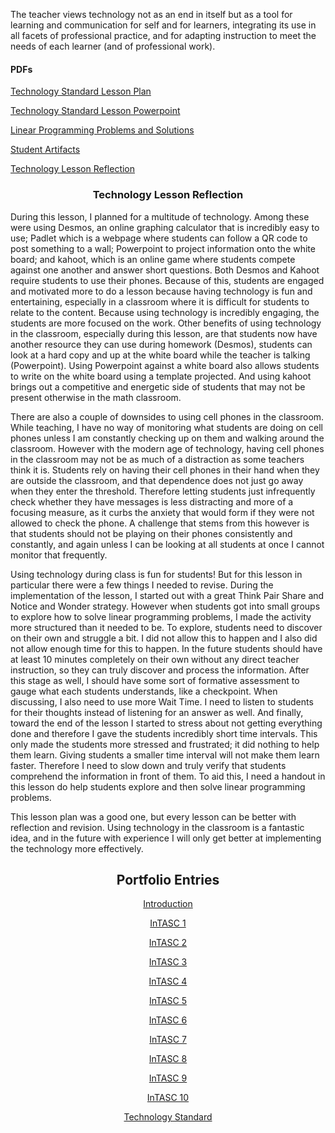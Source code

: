 <p>The teacher views technology not as an end in itself but as a tool for learning and communication for self and for learners, integrating its use in all facets of professional practice, and for adapting instruction to meet the needs of each learner (and of professional work).</p>
<h4>PDFs</h4>
<p><a href="Revised%20lesson%20plan.pdf">Technology Standard Lesson Plan</a></p>
<p><a href="Linear%20programming%20powerpoint.pdf">Technology Standard Lesson Powerpoint</a></p>
<p><a href="Problems%20for%20linear%20programming%20lesson.pdf">Linear Programming Problems and Solutions</a></p>
<p><a href="https://padlet.com/ectcollege/5dvpxrtu2c0i">Student Artifacts</a></p>
<p><a href="Reflection%20COE.pdf">Technology Lesson Reflection</a></p>

<h3 align="center">Technology Lesson Reflection</h3>
<p>During this lesson, I planned for a multitude of technology. Among these were using Desmos, an online graphing calculator that is incredibly easy to use; Padlet which is a webpage where students can follow a QR code to post something to a wall; Powerpoint to project information onto the white board; and kahoot, which is an online game where students compete against one another and answer short questions. Both Desmos and Kahoot require students to use their phones. Because of this, students are engaged and motivated more to do a lesson because having technology is fun and entertaining, especially in a classroom where it is difficult for students to relate to the content. Because using technology is incredibly engaging, the students are more focused on the work. Other benefits of using technology in the classroom, especially during this lesson, are that students now have another resource they can use during homework (Desmos), students can look at a hard copy and up at the white board while the teacher is talking (Powerpoint). Using Powerpoint against a white board also allows students to write on the white board using a template projected. And using kahoot brings out a competitive and energetic side of students that may not be present otherwise in the math classroom. </p>
<p>There are also a couple of downsides to using cell phones in the classroom. While teaching, I have no way of monitoring what students are doing on cell phones unless I am constantly checking up on them and walking around the classroom. However with the modern age of technology, having cell phones in the classroom may not be as much of a distraction as some teachers think it is. Students rely on having their cell phones in their hand when they are outside the classroom, and that dependence does not just go away when they enter the threshold. Therefore letting students just infrequently check whether they have messages is less distracting and more of a focusing measure, as it curbs the anxiety that would form if they were not allowed to check the phone. A challenge that stems from this however is that students should not be playing on their phones consistently and constantly, and again unless I can be looking at all students at once I cannot monitor that frequently. </p>
<p>Using technology during class is fun for students! But for this lesson in particular there were a few things I needed to revise. During the implementation of the lesson, I started out with a great Think Pair Share and Notice and Wonder strategy. However when students got into small groups to explore how to solve linear programming problems, I made the activity more structured than it needed to be. To explore, students need to discover on their own and struggle a bit. I did not allow this to happen and I also did not allow enough time for this to happen. In the future students should have at least 10 minutes completely on their own without any direct teacher instruction, so they can truly discover and process the information. After this stage as well, I should have some sort of formative assessment to gauge what each students understands, like a checkpoint. When discussing, I also need to use more Wait Time. I need to listen to students for their thoughts instead of listening for an answer as well. And finally, toward the end of the lesson I started to stress about not getting everything done and therefore I gave the students incredibly short time intervals. This only made the students more stressed and frustrated; it did nothing to help them learn. Giving students a smaller time interval will not make them learn faster. Therefore I need to slow down and truly verify that students comprehend the information in front of them. To aid this, I need a handout in this lesson do help students explore and then solve linear programming problems. </p>
<p>This lesson plan was a good one, but every lesson can be better with reflection and revision. Using technology in the classroom is a fantastic idea, and in the future with experience I will only get better at implementing the technology more effectively. </p>


<h2 align="center">Portfolio Entries</h2>
<p align="center"><a href="https://etrumble.github.io/Emily-Trumble-Portfolio/">Introduction</a></p>
<p align="center"><a href="https://etrumble.github.io/InTASC_1/">InTASC 1</a></p>
<p align="center"><a href="https://etrumble.github.io/InTASC_2/">InTASC 2</a></p>
<p align="center"><a href="https://etrumble.github.io/InTASC_3/">InTASC 3</a></p>
<p align="center"><a href="https://etrumble.github.io/InTASC_4/">InTASC 4</a></p>
<p align="center"><a href="https://etrumble.github.io/InTASC_5/">InTASC 5</a></p>
<p align="center"><a href="https://etrumble.github.io/InTASC_6/">InTASC 6</a></p>
<p align="center"><a href="https://etrumble.github.io/InTASC_7/">InTASC 7</a></p>
<p align="center"><a href="https://etrumble.github.io/InTASC_8/">InTASC 8</a></p>
<p align="center"><a href="https://etrumble.github.io/InTASC_9/">InTASC 9</a></p>
<p align="center"><a href="https://etrumble.github.io/InTASC_10/">InTASC 10</a></p>
<p align="center"><a href="https://etrumble.github.io/Technology_Standard/">Technology Standard</a></p>
